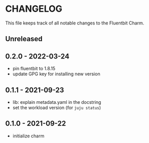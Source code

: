 # CHANGELOG

This file keeps track of all notable changes to the Fluentbit Charm.

## Unreleased

## 0.2.0 - 2022-03-24

- pin fluentbit to 1.8.15
- update GPG key for installing new version

## 0.1.1 - 2021-09-23

- lib: explain metadata.yaml in the docstring
- set the workload version (for `juju status`)

## 0.1.0 - 2021-09-22

- initialize charm

